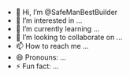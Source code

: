 - 👋 Hi, I’m @SafeManBestBuilder
- 👀 I’m interested in ...
- 🌱 I’m currently learning ...
- 💞️ I’m looking to collaborate on ...
- 📫 How to reach me ...
- 😄 Pronouns: ...
- ⚡ Fun fact: ...

<!---
SafeManBestBuilder/SafeManBestBuilder is a ✨ special ✨ repository because its `README.md` (this file) appears on your GitHub profile.
You can click the Preview link to take a look at your changes.
--->
